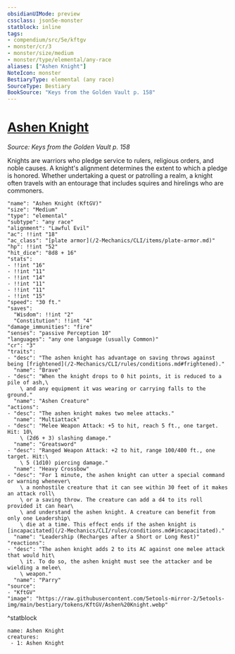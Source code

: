 ```yaml
---
obsidianUIMode: preview
cssclass: json5e-monster
statblock: inline
tags:
- compendium/src/5e/kftgv
- monster/cr/3
- monster/size/medium
- monster/type/elemental/any-race
aliases: ["Ashen Knight"]
NoteIcon: monster
BestiaryType: elemental (any race)
SourceType: Bestiary
BookSource: "Keys from the Golden Vault p. 158"
---
```

# [Ashen Knight](2-Mechanics/CLI/bestiary/elemental/ashen-knight-kftgv.md)
*Source: Keys from the Golden Vault p. 158*  

Knights are warriors who pledge service to rulers, religious orders, and noble causes. A knight's alignment determines the extent to which a pledge is honored. Whether undertaking a quest or patrolling a realm, a knight often travels with an entourage that includes squires and hirelings who are commoners.

```statblock
"name": "Ashen Knight (KftGV)"
"size": "Medium"
"type": "elemental"
"subtype": "any race"
"alignment": "Lawful Evil"
"ac": !!int "18"
"ac_class": "[plate armor](/2-Mechanics/CLI/items/plate-armor.md)"
"hp": !!int "52"
"hit_dice": "8d8 + 16"
"stats":
- !!int "16"
- !!int "11"
- !!int "14"
- !!int "11"
- !!int "11"
- !!int "15"
"speed": "30 ft."
"saves":
  "Wisdom": !!int "2"
  "Constitution": !!int "4"
"damage_immunities": "fire"
"senses": "passive Perception 10"
"languages": "any one language (usually Common)"
"cr": "3"
"traits":
- "desc": "The ashen knight has advantage on saving throws against being [frightened](/2-Mechanics/CLI/rules/conditions.md#frightened)."
  "name": "Brave"
- "desc": "When the knight drops to 0 hit points, it is reduced to a pile of ash,\
    \ and any equipment it was wearing or carrying falls to the ground."
  "name": "Ashen Creature"
"actions":
- "desc": "The ashen knight makes two melee attacks."
  "name": "Multiattack"
- "desc": "Melee Weapon Attack: +5 to hit, reach 5 ft., one target. Hit: 10\
    \ (2d6 + 3) slashing damage."
  "name": "Greatsword"
- "desc": "Ranged Weapon Attack: +2 to hit, range 100/400 ft., one target. Hit:\
    \ 5 (1d10) piercing damage."
  "name": "Heavy Crossbow"
- "desc": "For 1 minute, the ashen knight can utter a special command or warning whenever\
    \ a nonhostile creature that it can see within 30 feet of it makes an attack roll\
    \ or a saving throw. The creature can add a d4 to its roll provided it can hear\
    \ and understand the ashen knight. A creature can benefit from only one Leadership\
    \ die at a time. This effect ends if the ashen knight is [incapacitated](/2-Mechanics/CLI/rules/conditions.md#incapacitated)."
  "name": "Leadership (Recharges after a Short or Long Rest)"
"reactions":
- "desc": "The ashen knight adds 2 to its AC against one melee attack that would hit\
    \ it. To do so, the ashen knight must see the attacker and be wielding a melee\
    \ weapon."
  "name": "Parry"
"source":
- "KftGV"
"image": "https://raw.githubusercontent.com/5etools-mirror-2/5etools-img/main/bestiary/tokens/KftGV/Ashen%20Knight.webp"
```
^statblock

```encounter-table
name: Ashen Knight
creatures:
 - 1: Ashen Knight
```